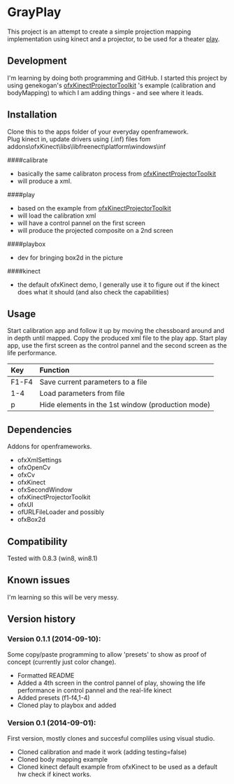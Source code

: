 GrayPlay
========
This project is an attempt to create a simple projection mapping implementation using kinect and a projector, to be used for a theater [play](https://www.facebook.com/ziuaincarenusecumparanimic).

Development
-----------
I'm learning by doing both programming and GitHub. I started this project by using genekogan's [ofxKinectProjectorToolkit](https://github.com/genekogan/ofxKinectProjectorToolkit) 's example (calibration and bodyMapping) to which I am adding things - and see where it leads. 

Installation
------------
Clone this to the apps folder of your everyday openframework. <br>
Plug kinect in, update drivers using (.inf) files fom addons\ofxKinect\libs\libfreenect\platform\windows\inf<br>

####calibrate
- basically the same calibraton process from [ofxKinectProjectorToolkit](https://github.com/genekogan/ofxKinectProjectorToolkit)
- will produce a xml.

####play
- based on the example from [ofxKinectProjectorToolkit](https://github.com/genekogan/ofxKinectProjectorToolkit/tree/master/example_bodyMapping)
- will load the calibration xml
- will have a control pannel on the first screen
- will produce the projected composite on a 2nd screen

####playbox
- dev for bringing box2d in the picture

####kinect
- the default ofxKinect demo, I generally use it to figure out if the kinect does what it should (and also check the capabilities)

Usage
-----
Start calibration app and follow it up by moving the chessboard around and in depth until mapped. Copy the produced xml file to the play app. Start play app, use the first screen as the control pannel and the second screen as the life performance. 

Key | Function
:--- | :---
F1-F4 | Save current parameters to a file
1-4 | Load parameters from file
p | Hide elements in the 1st window (production mode)

Dependencies
------------
Addons for openframeworks.
- ofxXmlSettings
- ofxOpenCv
- ofxCv
- ofxKinect
- ofxSecondWindow
- ofxKinectProjectorToolkit
- ofxUI
- ofURLFileLoader
and possibly
- ofxBox2d

Compatibility
------------
Tested with 0.8.3 (win8, win8.1)

Known issues
------------
I'm learning so this will be very messy.

Version history
---------------

### Version 0.1.1 (2014-09-10):
Some copy/paste programming to allow 'presets' to show as proof of concept (currently just color change). 
 - Formatted README
 - Added a 4th screen in the control pannel of play, showing the life performance in control pannel and the real-life kinect
 - Added presets (f1-f4,1-4)
 - Cloned play to playbox and added

### Version 0.1 (2014-09-01):
First version, mostly clones and succesful compliles using visual studio.
 - Cloned calibration and made it work (adding testing=false)
 - Cloned body mapping example 
 - Cloned kinect default example from ofxKinect to be used as a default hw check if kinect works.
